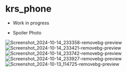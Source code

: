 # krs_phone

* Work in progress

* Spoiler Photo

![Screenshot_2024-10-14_233358-removebg-preview](https://github.com/user-attachments/assets/5bdceb83-6330-40df-a87d-f08932c37c02)
![Screenshot_2024-10-14_233421-removebg-preview](https://github.com/user-attachments/assets/586e9c04-fc22-4ab5-8b86-d0686e338f46)
![Screenshot_2024-10-14_233742-removebg-preview](https://github.com/user-attachments/assets/01e7cbb6-d634-4243-8935-2011f406188a)
![Screenshot_2024-10-14_233927-removebg-preview](https://github.com/user-attachments/assets/21668474-2584-4059-b725-fb86bb3593a7)
![Screenshot_2024-10-13_114725-removebg-preview](https://github.com/user-attachments/assets/9eb05274-30b4-4c32-8d4b-4af5ff2b585f)
